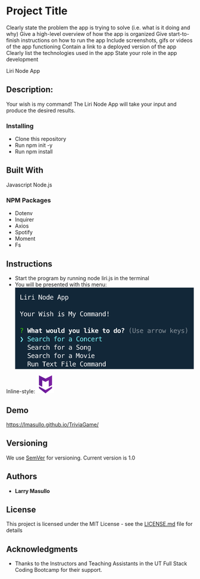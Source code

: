 # Project Title


Clearly state the problem the app is trying to solve (i.e. what is it doing and why)
Give a high-level overview of how the app is organized
Give start-to-finish instructions on how to run the app
Include screenshots, gifs or videos of the app functioning
Contain a link to a deployed version of the app
Clearly list the technologies used in the app
State your role in the app development



Liri Node App

## Description:

Your wish is my command! 
The Liri Node App will take your input and produce the desired results.

### Installing

* Clone this repository
* Run npm init -y
* Run npm install


## Built With

Javascript
Node.js

### NPM Packages
* Dotenv
* Inquirer
* Axios
* Spotify
* Moment
* Fs

## Instructions

* Start the program by running node liri.js in the terminal
* You will be presented with this menu:
![GitHub Logo](https://github.com/lmasullo/liri-node-app/blob/master/images/instruct1.png "Logo Title Text 1")

Inline-style: 
![alt text](https://github.com/adam-p/markdown-here/raw/master/src/common/images/icon48.png "Logo Title Text 1")



## Demo

https://lmasullo.github.io/TriviaGame/

## Versioning

We use [SemVer](http://semver.org/) for versioning. 
Current version is 1.0

## Authors

* **Larry Masullo**

## License

This project is licensed under the MIT License - see the [LICENSE.md](LICENSE.md) file for details

## Acknowledgments

* Thanks to the Instructors and Teaching Assistants in the UT Full Stack Coding Bootcamp for their support. 
